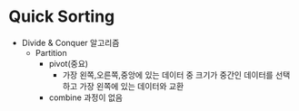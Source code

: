 # Quick Sorting
* Divide & Conquer 알고리즘
    * Partition
        * pivot(중요)
            * 가장 왼쪽,오른쪽,중앙에 있는 데이터 중 크기가 중간인 데이터를 선택하고 가장 왼쪽에 있는 데이터와 교환
        * combine 과정이 없음
